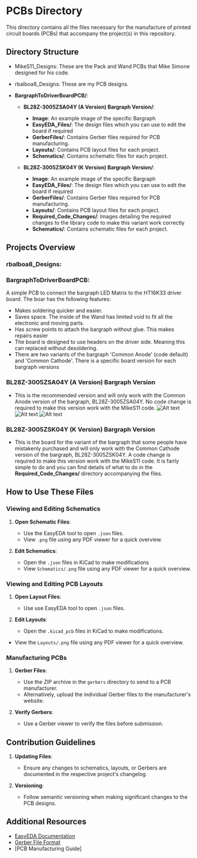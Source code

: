 # PCBs Directory

This directory contains all the files necessary for the manufacture of printed circuit boards (PCBs) that accompany the project(s) in this repository.

## Directory Structure

- MikeS11_Designs: These are the Pack and Wand PCBs that Mike Simone designed for his code.


- rbalboa8_Designs: These are my PCB designs.

- **BargraphToDriverBoardPCB/**:
  - **BL28Z-3005ZSA04Y (A Version) Bargraph Version/**:
    - **Image**: An example image of the specific Bargraph
    - **EasyEDA_Files/**: The design files which you can use to edit the board if required
    - **GerberFiles/**: Contains Gerber files required for PCB manufacturing.
    - **Layouts/**: Contains PCB layout files for each project.
    - **Schematics/**: Contains schematic files for each project.

  - **BL28Z-3005ZSK04Y (K Version) Bargraph Version/**:
    - **Image**: An example image of the specific Bargraph
    - **EasyEDA_Files/**: The design files which you can use to edit the board if required
    - **GerberFiles/**: Contains Gerber files required for PCB manufacturing.
    - **Layouts/**: Contains PCB layout files for each project.
    - **Required_Code_Changes/**: Images detailing the required changes to the library code to make this variant work correctly
    - **Schematics/**: Contains schematic files for each project.

## Projects Overview


### rbalboa8_Designs:

### BargraphToDriverBoardPCB:

A simple PCB to connect the bargraph LED Matrix to the HT16K33 driver board. The boar has the following features:

- Makes soldering quicker and easier.
- Saves space. The inside of the Wand has limited void to fit all the electronic and moving parts.
- Has screw points to attach the bargraph without glue. This makes repairs easier
- The board is designed to use headers on the driver side. Meaning this can replaced without desoldering.
- There are two variants of the bargraph 'Common Anode' (code default) and 'Common Cathode'. There is a specific board version for each bargraph versions

### BL28Z-3005ZSA04Y (A Version) Bargraph Version

- This is the recommended version and will only work with the Common Anode version of the bargraph, BL28Z-3005ZSA04Y. No code change is required to make this version work with the MikeS11 code.
![Alt text](PCBs/rbalboa8_Designs/BargraphToDriverBoardPCB/README_Images/PCB-BL28Z-3005ZSA04Y-BothSides.jpg)
![Alt text](PCBs/rbalboa8_Designs/BargraphToDriverBoardPCB/README_Images/PCB-BL28Z-3005ZSA04Y-BargraphSide.jpg)
![Alt text](PCBs/rbalboa8_Designs/BargraphToDriverBoardPCB/README_Images/PCB-BL28Z-3005ZSA04Y-DriverSide.jpg?)

### BL28Z-3005ZSK04Y (K Version) Bargraph Version

- This is the board for the variant of the bargraph that some people have mistakenly purchased and will only work with the Common Cathode version of the bargraph, BL28Z-3005ZSK04Y. A code change is required to make this version work with the MikeS11 code. It is fairly simple to do and you can find details of what to do in the **Required_Code_Changes/** directory accompanying the files.


## How to Use These Files

### Viewing and Editing Schematics

1. **Open Schematic Files**:
   - Use the EasyEDA tool to open `.json` files.
   - View `.png` file using any PDF viewer for a quick overview.

2. **Edit Schematics**:
   - Open the `.json` files in KiCad to make modifications
   - View `Schematics/.png` file using any PDF viewer for a quick overview.

### Viewing and Editing PCB Layouts

1. **Open Layout Files**:
   - Use use EasyEDA tool to open `.json` files.


2. **Edit Layouts**:
   - Open the `.kicad_pcb` files in KiCad to make modifications.
  - View the `Layouts/.png` file using any PDF viewer for a quick overview.

### Manufacturing PCBs

1. **Gerber Files**:
   - Use the ZIP archive in the `gerbers` directory to send to a PCB manufacturer.
   - Alternatively, upload the individual Gerber files to the manufacturer's website.

2. **Verify Gerbers**:
   - Use a Gerber viewer to verify the files before submission.

## Contribution Guidelines

1. **Updating Files**:
   - Ensure any changes to schematics, layouts, or Gerbers are documented in the respective project's changelog.

2. **Versioning**:
   - Follow semantic versioning when making significant changes to the PCB designs.

## Additional Resources

- [EasyEDA Documentation](https://docs.easyeda.com/en/FAQ/Editor/index.html)
- [Gerber File Format](https://en.wikipedia.org/wiki/Gerber_format)
- [PCB Manufacturing Guide]
